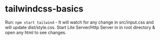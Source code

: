 # tailwindcss-basics


Run: `npm start tailwind` - It will watch for any change in src/input.css and will update dist/style.css.
Start Lite Server/Http Server in in root directory & open any html to see changes.